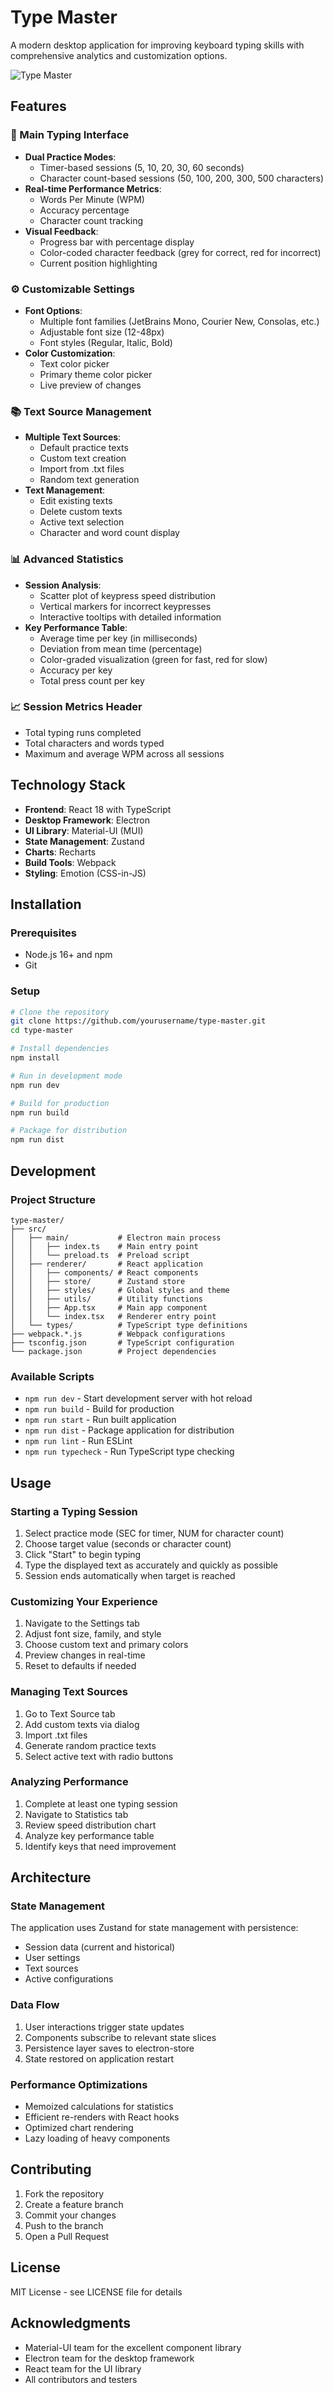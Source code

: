 # Type Master

A modern desktop application for improving keyboard typing skills with comprehensive analytics and customization options.

![Type Master](./docs/screenshot.png)

## Features

### 🎯 Main Typing Interface
- **Dual Practice Modes**:
  - Timer-based sessions (5, 10, 20, 30, 60 seconds)
  - Character count-based sessions (50, 100, 200, 300, 500 characters)
- **Real-time Performance Metrics**:
  - Words Per Minute (WPM)
  - Accuracy percentage
  - Character count tracking
- **Visual Feedback**:
  - Progress bar with percentage display
  - Color-coded character feedback (grey for correct, red for incorrect)
  - Current position highlighting

### ⚙️ Customizable Settings
- **Font Options**:
  - Multiple font families (JetBrains Mono, Courier New, Consolas, etc.)
  - Adjustable font size (12-48px)
  - Font styles (Regular, Italic, Bold)
- **Color Customization**:
  - Text color picker
  - Primary theme color picker
  - Live preview of changes

### 📚 Text Source Management
- **Multiple Text Sources**:
  - Default practice texts
  - Custom text creation
  - Import from .txt files
  - Random text generation
- **Text Management**:
  - Edit existing texts
  - Delete custom texts
  - Active text selection
  - Character and word count display

### 📊 Advanced Statistics
- **Session Analysis**:
  - Scatter plot of keypress speed distribution
  - Vertical markers for incorrect keypresses
  - Interactive tooltips with detailed information
- **Key Performance Table**:
  - Average time per key (in milliseconds)
  - Deviation from mean time (percentage)
  - Color-graded visualization (green for fast, red for slow)
  - Accuracy per key
  - Total press count per key

### 📈 Session Metrics Header
- Total typing runs completed
- Total characters and words typed
- Maximum and average WPM across all sessions

## Technology Stack

- **Frontend**: React 18 with TypeScript
- **Desktop Framework**: Electron
- **UI Library**: Material-UI (MUI)
- **State Management**: Zustand
- **Charts**: Recharts
- **Build Tools**: Webpack
- **Styling**: Emotion (CSS-in-JS)

## Installation

### Prerequisites
- Node.js 16+ and npm
- Git

### Setup
```bash
# Clone the repository
git clone https://github.com/yourusername/type-master.git
cd type-master

# Install dependencies
npm install

# Run in development mode
npm run dev

# Build for production
npm run build

# Package for distribution
npm run dist
```

## Development

### Project Structure
```
type-master/
├── src/
│   ├── main/           # Electron main process
│   │   ├── index.ts    # Main entry point
│   │   └── preload.ts  # Preload script
│   ├── renderer/       # React application
│   │   ├── components/ # React components
│   │   ├── store/      # Zustand store
│   │   ├── styles/     # Global styles and theme
│   │   ├── utils/      # Utility functions
│   │   ├── App.tsx     # Main app component
│   │   └── index.tsx   # Renderer entry point
│   └── types/          # TypeScript type definitions
├── webpack.*.js        # Webpack configurations
├── tsconfig.json       # TypeScript configuration
└── package.json        # Project dependencies
```

### Available Scripts
- `npm run dev` - Start development server with hot reload
- `npm run build` - Build for production
- `npm run start` - Run built application
- `npm run dist` - Package application for distribution
- `npm run lint` - Run ESLint
- `npm run typecheck` - Run TypeScript type checking

## Usage

### Starting a Typing Session
1. Select practice mode (SEC for timer, NUM for character count)
2. Choose target value (seconds or character count)
3. Click "Start" to begin typing
4. Type the displayed text as accurately and quickly as possible
5. Session ends automatically when target is reached

### Customizing Your Experience
1. Navigate to the Settings tab
2. Adjust font size, family, and style
3. Choose custom text and primary colors
4. Preview changes in real-time
5. Reset to defaults if needed

### Managing Text Sources
1. Go to Text Source tab
2. Add custom texts via dialog
3. Import .txt files
4. Generate random practice texts
5. Select active text with radio buttons

### Analyzing Performance
1. Complete at least one typing session
2. Navigate to Statistics tab
3. Review speed distribution chart
4. Analyze key performance table
5. Identify keys that need improvement

## Architecture

### State Management
The application uses Zustand for state management with persistence:
- Session data (current and historical)
- User settings
- Text sources
- Active configurations

### Data Flow
1. User interactions trigger state updates
2. Components subscribe to relevant state slices
3. Persistence layer saves to electron-store
4. State restored on application restart

### Performance Optimizations
- Memoized calculations for statistics
- Efficient re-renders with React hooks
- Optimized chart rendering
- Lazy loading of heavy components

## Contributing

1. Fork the repository
2. Create a feature branch
3. Commit your changes
4. Push to the branch
5. Open a Pull Request

## License

MIT License - see LICENSE file for details

## Acknowledgments

- Material-UI team for the excellent component library
- Electron team for the desktop framework
- React team for the UI library
- All contributors and testers
